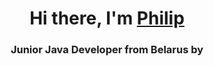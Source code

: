 <h1 align="center">Hi there, I'm <a href="https://t.me/javaSkill" target="_blank">Philip</a></h1>
<h3 align="center">Junior Java Developer from Belarus by</h3>

<!--
**Philip287/Philip287** is a ✨ _special_ ✨ repository because its `README.md` (this file) appears on your GitHub profile.

Here are some ideas to get you started:

- 🔭 I’m currently working on ...
- 🌱 I’m currently learning ...
- 👯 I’m looking to collaborate on ...
- 🤔 I’m looking for help with ...
- 💬 Ask me about ...
- 📫 How to reach me: ...
- 😄 Pronouns: ...
- ⚡ Fun fact: ...
-->
